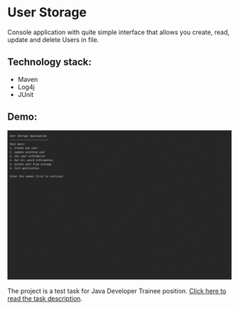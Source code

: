 # User Storage
Console application with quite simple interface that allows you create, read, update and delete Users in file.

## Technology stack:
- Maven
- Log4j
- JUnit
## Demo:
![Demo User Storage](https://raw.githubusercontent.com/eddytwist/some-files/main/user-storage-demo.gif)

The project is a test task for Java Developer Trainee position. [Click here to read the task description](https://github.com/eddytwist/user-storage/blob/master/test-task).
